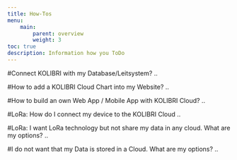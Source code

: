 ```yaml
---
title: How-Tos
menu:
    main:
        parent: overview
        weight: 3
toc: true
description: Information how you ToDo
---
```


#Connect KOLIBRI with my Database/Leitsystem?
..

#How to add a KOLIBRI Cloud Chart into my Website?
..

#How to build an own Web App / Mobile App with KOLIBRI Cloud?
..

#LoRa: How do I connect my device to the KOLIBRI Cloud
..

#LoRa: I want LoRa technology but not share my data in any cloud. What are my options?
..

#I do not want that my Data is stored in a Cloud. What are my options?
..
